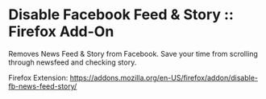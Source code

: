 # Disable Facebook Feed & Story :: Firefox Add-On

Removes News Feed & Story from Facebook. Save your time from scrolling through newsfeed and checking story.

Firefox Extension: https://addons.mozilla.org/en-US/firefox/addon/disable-fb-news-feed-story/
